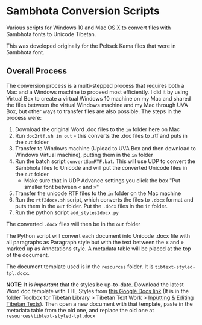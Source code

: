 # Sambhota Conversion Scripts
Various scripts for Windows 10 and Mac OS X to convert files with Sambhota fonts to Unicode Tibetan.

This was developed originally for the Peltsek Kama files that were in Sambhota font.

## Overall Process

The conversion process is a multi-stepped process that requires both a Mac and a Windows machine to proceed 
most efficiently. I did it by using Virtual Box to create a virtual Windows 10 machine on my Mac and shared 
the files between the virtual Windows machine and my Mac through UVA Box, but other ways to transfer files 
are also possible. The steps in the process were:

1. Download the original Word .doc files to the `in` folder here on Mac
2. Run `doc2rtf.sh in out` - this converts the .doc files to .rtf and puts in the `out` folder
3. Transfer to Windows machine (Upload to UVA Box and then download to Windows Virtual machine), putting them 
in the `in` folder
4. Run the batch script `convertSamRTF.bat`. This will use UDP to convert the Sambhota files to Unicode 
and will put the converted Unicode files in the `out` folder
    * Make sure that in UDP Advance settings you click the box "Put smaller font between « and »"
5. Transfer the unicode RTF files to the `in` folder on the Mac machine
6. Run the `rtf2docx.sh` script, which converts the files to `.docx` format and puts them in the `out` folder. 
Put the `.docx` files in the `in` folder.
7. Run the python script `add_styles2docx.py`

The converted `.docx` files will then be in the `out` folder

The Python script will convert each document into Unicode .docx file with all paragraphs as Paragraph style 
but with the text between the « and » marked up as Annotations style. A metadata table will be placed at the top 
of the document.

The document template used is in the `resources` folder. It is `tibtext-styled-tpl.docx`.

**NOTE**: It is _important_ that the styles be up-to-date. Download the latest Word doc template with THL Styles
from [this Google Docs link](https://drive.google.com/open?id=1e5BL8fZym-YnbQTyN-qpWDu5nbqqn98i) (It is in the folder
Toolbox for Tibetan Library > Tibetan Text Work > 
[Inputting & Editing Tibetan Texts](https://drive.google.com/open?id=1ey66coelDLu-Mo2YcZIxfyy1kX0a1xGX)). Then open a new 
document with that template, paste in the metadata table from the old one, and replace the old one at `resources\tibtext-styled-tpl.docx`
